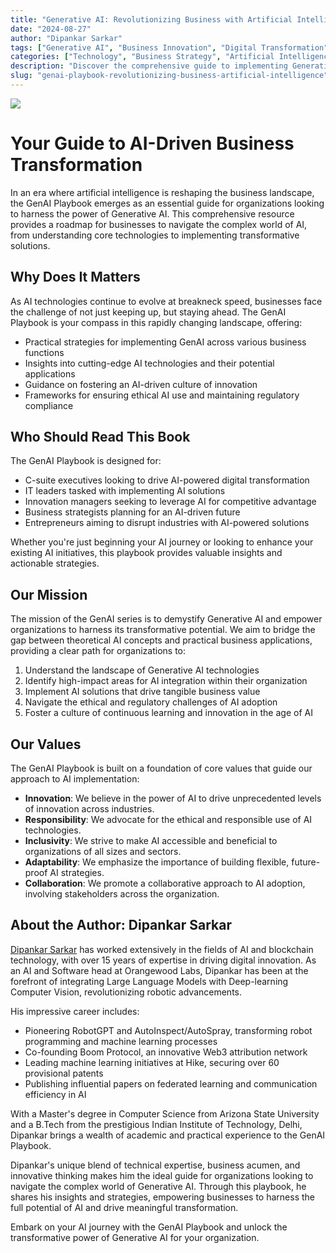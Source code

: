 ```yaml
---
title: "Generative AI: Revolutionizing Business with Artificial Intelligence"
date: "2024-08-27"
author: "Dipankar Sarkar"
tags: ["Generative AI", "Business Innovation", "Digital Transformation", "AI Strategy", "Machine Learning"]
categories: ["Technology", "Business Strategy", "Artificial Intelligence"]
description: "Discover the comprehensive guide to implementing Generative AI in your organization. Learn how to leverage cutting-edge AI technologies to drive innovation, increase efficiency, and stay ahead in the rapidly evolving business landscape."
slug: "genai-playbook-revolutionizing-business-artificial-intelligence"
---
```


![](index.png)

# Your Guide to AI-Driven Business Transformation


In an era where artificial intelligence is reshaping the business landscape, the GenAI Playbook emerges as an essential guide for organizations looking to harness the power of Generative AI. This comprehensive resource provides a roadmap for businesses to navigate the complex world of AI, from understanding core technologies to implementing transformative solutions.

## Why Does It Matters

As AI technologies continue to evolve at breakneck speed, businesses face the challenge of not just keeping up, but staying ahead. The GenAI Playbook is your compass in this rapidly changing landscape, offering:

- Practical strategies for implementing GenAI across various business functions
- Insights into cutting-edge AI technologies and their potential applications
- Guidance on fostering an AI-driven culture of innovation
- Frameworks for ensuring ethical AI use and maintaining regulatory compliance

## Who Should Read This Book

The GenAI Playbook is designed for:

- C-suite executives looking to drive AI-powered digital transformation
- IT leaders tasked with implementing AI solutions
- Innovation managers seeking to leverage AI for competitive advantage
- Business strategists planning for an AI-driven future
- Entrepreneurs aiming to disrupt industries with AI-powered solutions

Whether you're just beginning your AI journey or looking to enhance your existing AI initiatives, this playbook provides valuable insights and actionable strategies.

## Our Mission

The mission of the GenAI series is to demystify Generative AI and empower organizations to harness its transformative potential. We aim to bridge the gap between theoretical AI concepts and practical business applications, providing a clear path for organizations to:

1. Understand the landscape of Generative AI technologies
2. Identify high-impact areas for AI integration within their organization
3. Implement AI solutions that drive tangible business value
4. Navigate the ethical and regulatory challenges of AI adoption
5. Foster a culture of continuous learning and innovation in the age of AI

## Our Values

The GenAI Playbook is built on a foundation of core values that guide our approach to AI implementation:

- **Innovation**: We believe in the power of AI to drive unprecedented levels of innovation across industries.
- **Responsibility**: We advocate for the ethical and responsible use of AI technologies.
- **Inclusivity**: We strive to make AI accessible and beneficial to organizations of all sizes and sectors.
- **Adaptability**: We emphasize the importance of building flexible, future-proof AI strategies.
- **Collaboration**: We promote a collaborative approach to AI adoption, involving stakeholders across the organization.

## About the Author: Dipankar Sarkar

[Dipankar Sarkar](https://www.dipankar.name) has worked extensively in the fields of AI and blockchain technology, with over 15 years of expertise in driving digital innovation. As an AI and Software head at Orangewood Labs, Dipankar has been at the forefront of integrating Large Language Models with Deep-learning Computer Vision, revolutionizing robotic advancements.

His impressive career includes:

- Pioneering RobotGPT and AutoInspect/AutoSpray, transforming robot programming and machine learning processes
- Co-founding Boom Protocol, an innovative Web3 attribution network
- Leading machine learning initiatives at Hike, securing over 60 provisional patents
- Publishing influential papers on federated learning and communication efficiency in AI

With a Master's degree in Computer Science from Arizona State University and a B.Tech from the prestigious Indian Institute of Technology, Delhi, Dipankar brings a wealth of academic and practical experience to the GenAI Playbook.

Dipankar's unique blend of technical expertise, business acumen, and innovative thinking makes him the ideal guide for organizations looking to navigate the complex world of Generative AI. Through this playbook, he shares his insights and strategies, empowering businesses to harness the full potential of AI and drive meaningful transformation.

Embark on your AI journey with the GenAI Playbook and unlock the transformative power of Generative AI for your organization.